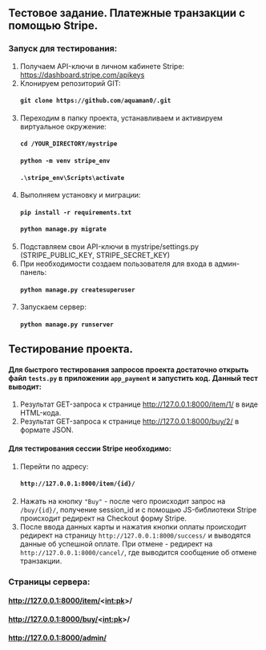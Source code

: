 ## Тестовое задание. Платежные транзакции с помощью Stripe.

### Запуск для тестирования:
1. Получаем API-ключи в личном кабинете Stripe: https://dashboard.stripe.com/apikeys
2. Клонируем репозиторий GIT:
   #### `git clone https://github.com/aquaman0/.git`
3. Переходим в папку проекта, устанавливаем и активируем виртуальное окружение:
   #### `cd /YOUR_DIRECTORY/mystripe`
   #### `python -m venv stripe_env`
   #### `.\stripe_env\Scripts\activate`
4. Выполняем установку и миграции:
   #### `pip install -r requirements.txt`
   #### `python manage.py migrate`
5. Подставляем свои API-ключи в mystripe/settings.py (STRIPE_PUBLIC_KEY, STRIPE_SECRET_KEY)
6. При необходимости создаем пользователя для входа в админ-панель:
   #### `python manage.py createsuperuser`
7. Запускаем сервер:
   #### `python manage.py runserver`

## Тестирование проекта.
#### Для быстрого тестирования запросов проекта достаточно открыть файл `tests.py` в приложении `app_payment` и запустить код. Данный тест выводит:
1. Результат GET-запроса к странице http://127.0.0.1:8000/item/1/ в виде HTML-кода.
2. Результат GET-запроса к странице http://127.0.0.1:8000/buy/2/ в формате JSON.

#### Для тестирования сессии Stripe необходимо:
1. Перейти по адресу:
    #### `http://127.0.0.1:8000/item/{id}/`
2. Нажать на кнопку `"Buy"` - после чего происходит запрос на `/buy/{id}/`, получение session_id и с помощью JS-библиотеки Stripe происходит редирект на Checkout форму Stripe.
3. После ввода данных карты и нажатия кнопки оплаты происходит редирект на страницу `http://127.0.0.1:8000/success/` и выводятся данные об успешной оплате. При отмене - редирект на `http://127.0.0.1:8000/cancel/`, где выводится сообщение об отмене транзакции.
 

### Страницы сервера:
#### http://127.0.0.1:8000/item/<<int:pk>>/
#### http://127.0.0.1:8000/buy/<<int:pk>>/
#### http://127.0.0.1:8000/admin/
